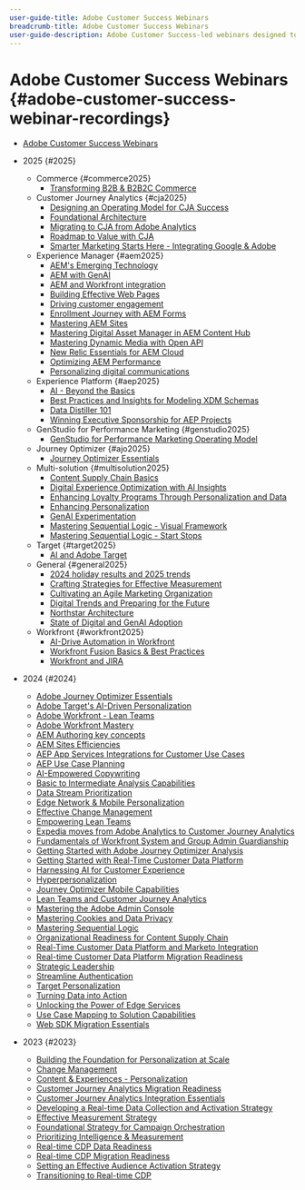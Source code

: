 ```yaml
---
user-guide-title: Adobe Customer Success Webinars
breadcrumb-title: Adobe Customer Success Webinars
user-guide-description: Adobe Customer Success-led webinars designed to empower you in optimizing your investment in Adobe's Experience Cloud. Gain valuable insights to maximize the value and increase the adoption of Adobe solutions.
---
```


# Adobe Customer Success Webinars {#adobe-customer-success-webinar-recordings}

+ [Adobe Customer Success Webinars](overview.md)
+ 2025 {#2025}
  + Commerce {#commerce2025}
    + [Transforming B2B & B2B2C Commerce](2025/transforming-b2b-commerce.md)
  + Customer Journey Analytics {#cja2025}
    + [Designing an Operating Model for CJA Success](2025/cja-operating-model.md)
    + [Foundational Architecture](2025/cja-vision.md)
    + [Migrating to CJA from Adobe Analytics](2025/analytics-to-cja-migration.md)
    + [Roadmap to Value with CJA](2025/roadmap-to-value-cja.md)
    + [Smarter Marketing Starts Here - Integrating Google & Adobe](2025/smarter-marketing-starts-here-integrating-google-and-adobe.md)
  + Experience Manager {#aem2025}
    + [AEM's Emerging Technology](2025/personalized-experiences-aem.md)
    + [AEM with GenAI](2025/aem-genai.md)
    + [AEM and Workfront integration](2025/aem-workfront-integration.md)
    + [Building Effective Web Pages](2025/build-effective-web-pages.md)
    + [Driving customer engagement](2025/driving-customer-engagement.md)
    + [Enrollment Journey with AEM Forms](2025/payer-enrollment-journey.md)
    + [Mastering AEM Sites](2025/mastering-aem-sites.md)
    + [Mastering Digital Asset Manager in AEM Content Hub](2025/mastering-dam-aem-content-hub.md)
    + [Mastering Dynamic Media with Open API](2025/dynamic-media-open-ai.md)
    + [New Relic Essentials for AEM Cloud](2025/new-relic-essentials-aem-cloud.md)
    + [Optimizing AEM Performance](2025/optimize-aem-performance.md)
    + [Personalizing digital communications](2025/personalize-digital-communications.md)
  + Experience Platform {#aep2025}
    + [AI - Beyond the Basics](2025/ai-beyond-basics.md)
    + [Best Practices and Insights for Modeling XDM Schemas](2025/model-xdm-schemas.md)
    + [Data Distiller 101](2025/data-distiller-101.md)
    + [Winning Executive Sponsorship for AEP Projects](2025/exec-sponsorship-aep-projects.md)
  + GenStudio for Performance Marketing {#genstudio2025}
    + [GenStudio for Performance Marketing Operating Model](2025/genstudio-for-performance-marketing-operating-model.md)
  + Journey Optimizer {#ajo2025}
    + [Journey Optimizer Essentials](2025/journey-optimizer-essentials.md)
  + Multi-solution {#multisolution2025}
    + [Content Supply Chain Basics](2025/content-supply-chain-basics.md)
    + [Digital Experience Optimization with AI Insights](2025/accelerating-digital-experience-optimization.md)
    + [Enhancing Loyalty Programs Through Personalization and Data](2025/enhance-loyalty-programs.md)
    + [Enhancing Personalization](2025/enhancing-personalization.md)
    + [GenAI Experimentation](2025/gen-ai-experimentation.md)
    + [Mastering Sequential Logic - Visual Framework](2025/mastering-sequential-logic.md)
    + [Mastering Sequential Logic - Start Stops](2025/sequential-logic-start-stop.md)
  + Target {#target2025}
    + [AI and Adobe Target](2025/ai-adobe-target.md)
  + General {#general2025}
    + [2024 holiday results and 2025 trends](2025/adobe-digital-insights.md)
    + [Crafting Strategies for Effective Measurement](2025/impactful-insights.md)
    + [Cultivating an Agile Marketing Organization](2025/agile-marketing-organization.md)
    + [Digital Trends and Preparing for the Future](2025/digital-trends-preparing-future.md)
    + [Northstar Architecture](2025/northstar-architecture.md)
    + [State of Digital and GenAI Adoption](2025/state-of-digital-and-genai-adoption-webinar.md)
  + Workfront {#workfront2025}
    + [AI-Drive Automation in Workfront](2025/unlock-efficiency-ai-drive-automation-workfront.md)
    + [Workfront Fusion Basics & Best Practices](2025/adobe-workfront-fusion-best-practices.md)
    + [Workfront and JIRA](2025/workfront-and-jira.md)

+ 2024 {#2024}
  + [Adobe Journey Optimizer Essentials](2024/ajo-essentials.md)
  + [Adobe Target's AI-Driven Personalization](2024/ai-personalization.md)
  + [Adobe Workfront - Lean Teams](2024/workfront-lean-teams.md)
  + [Adobe Workfront Mastery](2024/workfront-mastery.md)
  + [AEM Authoring key concepts](2024/aem-authoring-concepts.md)
  + [AEM Sites Efficiencies](2024/aem-sites-efficiencies.md)
  + [AEP App Services Integrations for Customer Use Cases](2024/aep-apps-services-integrations.md)
  + [AEP Use Case Planning](2024/aep-use-case-planning.md)
  + [AI-Empowered Copywriting](2024/ai-copywriting.md)
  + [Basic to Intermediate Analysis Capabilities](2024/basic-to-intermediate-analysis-capabilities.md)
  + [Data Stream Prioritization](2024/data-stream-prioritization.md)
  + [Edge Network & Mobile Personalization](2024/edge-network-mobile-personalization.md)
  + [Effective Change Management](2024/effective-change-management.md)
  + [Empowering Lean Teams](2024/empowering-lean-teams.md)
  + [Expedia moves from Adobe Analytics to Customer Journey Analytics](2024/expedia-aa-to-cja.md)
  + [Fundamentals of Workfront System and Group Admin Guardianship](2024/workfront-admin-guardianship.md)
  + [Getting Started with Adobe Journey Optimizer Analysis](2024/getting-started-ajo-analysis.md)
  + [Getting Started with Real-Time Customer Data Platform](2024/getting-started-rtcdp.md)
  + [Harnessing AI for Customer Experience](2024/ai-customer-experience.md)
  + [Hyperpersonalization](2024/hyperpersonalization.md)
  + [Journey Optimizer Mobile Capabilities](2024/journey-optimizer-mobile-capabilities.md)
  + [Lean Teams and Customer Journey Analytics](2024/lean-teams-cja.md)
  + [Mastering the Adobe Admin Console](2024/adobe-admin-console.md)
  + [Mastering Cookies and Data Privacy](2024/mastering-cookies-data-privacy.md)
  + [Mastering Sequential Logic](2024/sequential-logic.md)
  + [Organizational Readiness for Content Supply Chain](2024/organizational-readiness-content-supply-chain.md)
  + [Real-Time Customer Data Platform and Marketo Integration](2024/aep-marketo-integration.md)
  + [Real-time Customer Data Platform Migration Readiness](2024/rtcdp-migration-readiness.md)
  + [Strategic Leadership](2024/strategic-leadership.md)
  + [Streamline Authentication](2024/streamline-authentication.md)
  + [Target Personalization](2024/target-personalization.md)
  + [Turning Data into Action](2024/turning-data-into-action.md)
  + [Unlocking the Power of Edge Services](2024/edge-delivery-services.md)
  + [Use Case Mapping to Solution Capabilities](2024/use-case-mapping.md)
  + [Web SDK Migration Essentials](2024/web-sdk-migration.md)

+ 2023 {#2023}
  + [Building the Foundation for Personalization at Scale](2023/personalization-at-scale.md)
  + [Change Management](2023/change-management.md)
  + [Content & Experiences - Personalization](2023/content-experiences-personalization.md)
  + [Customer Journey Analytics Migration Readiness](2023/cja-migration-readiness.md)
  + [Customer Journey Analytics Integration Essentials](2023/cja-integration-essentials.md)
  + [Developing a Real-time Data Collection and Activation Strategy](2023/data-collection-activation-strategy.md)
  + [Effective Measurement Strategy](2023/measurement-strategy.md)
  + [Foundational Strategy for Campaign Orchestration](2023/foundational-strategy-campaign.md)
  + [Prioritizing Intelligence & Measurement](2023/intelligence-and-measurement.md)
  + [Real-time CDP Data Readiness](2023/rtcdp-migration-data-readiness.md)
  + [Real-time CDP Migration Readiness](2023/rtcdp-migration-readiness.md)
  + [Setting an Effective Audience Activation Strategy](2023/audience-activation.md)
  + [Transitioning to Real-time CDP](2023/aam-to-rtcdp.md)
